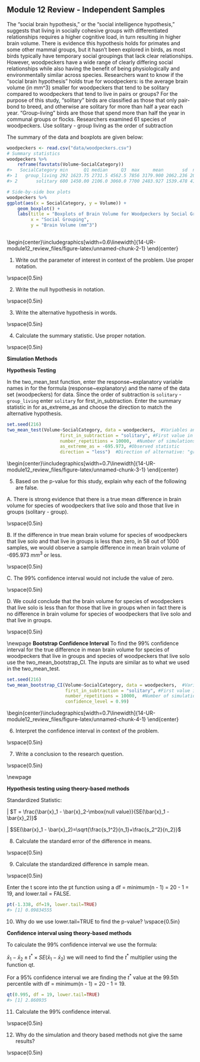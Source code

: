 ## Module 12 Review - Independent Samples

The “social brain hypothesis,” or the “social intelligence hypothesis,” suggests that living in socially cohesive groups with differentiated relationships requires a higher cognitive load, in turn resulting in higher brain volume. There is evidence this hypothesis holds for primates and some other mammal groups, but it hasn’t been explored in birds, as most birds typically have temporary social groupings that lack clear relationships. However, woodpeckers have a wide range of clearly differing social relationships while also having the benefit of being physiologically and environmentally similar across species. Researchers want to know if the “social brain hypothesis” holds true for woodpeckers: is the average brain volume (in mm^3) smaller for woodpeckers that tend to be solitary compared to woodpeckers that tend to live in pairs or groups? For the purpose of this study, “solitary” birds are classified as those that only pair-bond to breed, and otherwise are solitary for more than half a year each year. “Group-living” birds are those that spend more than half the year in communal groups or flocks. Researchers examined 61 species of woodpeckers.  Use solitary - group living as the order of subtraction

The summary of the data and boxplots are given below:


``` r
woodpeckers <- read.csv("data/woodpeckers.csv")
# Summary statistics
woodpeckers %>% 
    reframe(favstats(Volume~SocialCategory))
#>   SocialCategory min      Q1 median     Q3  max     mean       sd  n missing
#> 1   group_living 292 1623.75 2731.5 4562.5 7856 3179.900 2062.236 20       0
#> 2       solitary 600 1450.00 2106.0 3060.0 7700 2483.927 1539.478 41       0
```


``` r
# Side-by-side box plots
woodpeckers %>%
ggplot(aes(x = SocialCategory, y = Volume)) +
    geom_boxplot() + 
    labs(title = "Boxplots of Brain Volume for Woodpeckers by Social Grouping",
         x = "Social Grouping", 
         y = "Brain Volume (mm^3") 
  
```



\begin{center}\includegraphics[width=0.6\linewidth]{14-UR-module12_review_files/figure-latex/unnamed-chunk-2-1} \end{center}

1. Write out the parameter of interest in context of the problem.  Use proper notation.

\vspace{0.5in}

2.  Write the null hypothesis in notation.

\vspace{0.5in}

3. Write the alternative hypothesis in words.

\vspace{0.5in}

4.  Calculate the summary statistic.  Use proper notation.

\vspace{0.5in}

**Simulation Methods**

**Hypothesis Testing**

In the two_mean_test function, enter the response~explanatory variable names in for the formula (response~explanatory) and the name of the data set (woodpeckers) for data.  Since the order of subtraction is `solitary` - `group_living` enter `solitary` for first_in_subtraction.  Enter the summary statistic in for as_extreme_as and choose the direction to match the alternative hypothesis.


``` r
set.seed(216)
two_mean_test(Volume~SocialCategory, data = woodpeckers,  #Variables and data
                    first_in_subtraction = "solitary", #First value in order of subtraction
                    number_repetitions = 10000,  #Number of simulations
                    as_extreme_as = -695.973, #Observed statistic
                    direction = "less")  #Direction of alternative: "greater", "less", or "two-sided"
```



\begin{center}\includegraphics[width=0.7\linewidth]{14-UR-module12_review_files/figure-latex/unnamed-chunk-3-1} \end{center}

5.  Based on the p-value for this study, explain why each of the following are false.

A.	There is strong evidence that there is a true mean difference in brain volume for species of woodpeckers that live solo and those that live in groups (solitary - group).

\vspace{0.5in}

B.	If the difference in true mean brain volume for species of woodpeckers that live solo and  that live in groups is less than zero, in 58 out of 1000 samples, we would observe a sample difference in mean brain volume of -695.973 $mm^3$ or less.

\vspace{0.5in}

C.	The 99% confidence interval would not include the value of zero.

\vspace{0.5in}

D.	We could conclude that the brain volume for species of woodpeckers that live solo is less than for those that live in groups when in fact there is no difference in brain volume for species of woodpeckers that live solo and that live in groups.

\vspace{0.5in}

\newpage
**Bootstrap Confidence Interval**
To find the 99% confidence interval for the true difference in mean brain volume for species of woodpeckers that live in groups and species of woodpeckers that live solo use the two_mean_bootstrap_CI.  The inputs are similar as to what we used in the two_mean_test.


``` r
set.seed(216)
two_mean_bootstrap_CI(Volume~SocialCategory, data = woodpeckers,  #Variables and data
                      first_in_subtraction = "solitary", #First value in order of subtraction
                      number_repetitions = 10000,  #Number of simulations
                      confidence_level = 0.99)
```



\begin{center}\includegraphics[width=0.7\linewidth]{14-UR-module12_review_files/figure-latex/unnamed-chunk-4-1} \end{center}

6. Interpret the confidence interval in context of the problem.

\vspace{0.5in}

7.  Write a conclusion to the research question.

\vspace{0.5in}

\newpage

**Hypothesis testing using theory-based methods**

Standardized Statistic:

|     $T = \frac{\bar{x}_1 - \bar{x}_2-\mbox{null value}}{SE(\bar{x}_1 - \bar{x}_2)}$

|     $SE(\bar{x}_1 - \bar{x}_2)=\sqrt{\frac{s_1^2}{n_1}+\frac{s_2^2}{n_2}}$

8.  Calculate the standard error of the difference in means.

\vspace{0.5in}

9.  Calculate the standardized difference in sample mean.

\vspace{0.5in}

Enter the t score into the pt function using a df = minimum(n - 1) = 20 - 1 = 19, and lower.tail = FALSE.  


``` r
pt(-1.338, df=19, lower.tail=TRUE)
#> [1] 0.09834555
```

10.  Why do we use lower.tail=TRUE to find the p-value?
\vspace{0.5in}

**Confidence interval using theory-based methods**

To calculate the 99% confidence interval we use the formula:

$\bar{x}_1- \bar{x}_2\pm t^* \times SE(\bar{x}_1- \bar{x}_2)$ we will need to find the $t^*$ multiplier using the function qt.  

For a 95% confidence interval we are finding the $t^*$ value at the 99.5th percentile with df = minimum(n - 1) = 20 - 1 = 19.


``` r
qt(0.995, df = 19, lower.tail=TRUE)
#> [1] 2.860935
```

11.  Calculate the 99% confidence interval.

\vspace{0.5in}

12. Why do the simulation and theory based methods not give the same results?

\vspace{0.5in}



